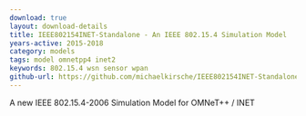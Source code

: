 ```yaml
---
download: true
layout: download-details
title: IEEE802154INET-Standalone - An IEEE 802.15.4 Simulation Model
years-active: 2015-2018
category: models
tags: model omnetpp4 inet2
keywords: 802.15.4 wsn sensor wpan
github-url: https://github.com/michaelkirsche/IEEE802154INET-Standalone
---
```


A new IEEE 802.15.4-2006 Simulation Model for OMNeT++ / INET
